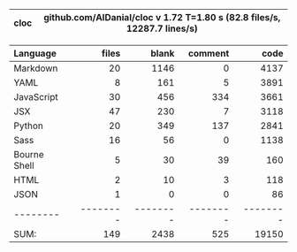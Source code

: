 cloc|github.com/AlDanial/cloc v 1.72  T=1.80 s (82.8 files/s, 12287.7 lines/s)
--- | ---

Language|files|blank|comment|code
:-------|-------:|-------:|-------:|-------:
Markdown|20|1146|0|4137
YAML|8|161|5|3891
JavaScript|30|456|334|3661
JSX|47|230|7|3118
Python|20|349|137|2841
Sass|16|56|0|1138
Bourne Shell|5|30|39|160
HTML|2|10|3|118
JSON|1|0|0|86
--------|--------|--------|--------|--------
SUM:|149|2438|525|19150
